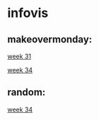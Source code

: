 # infovis

## makeovermonday:

<a href="https://sql19w.github.io/infovis/momw31.html">week 31</a>

<a href="https://sql19w.github.io/infovis/mom2020w34.html">week 34</a>


## random:


<a href="https://sql19w.github.io/infovis/mom2020w34.html">week 34</a>
